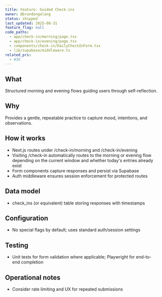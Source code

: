 ```yaml
---
title: Feature: Guided Check-ins
owner: @brandongalang
status: shipped
last_updated: 2025-08-31
feature_flag: null
code_paths:
  - app/check-in/morning/page.tsx
  - app/check-in/evening/page.tsx
  - components/check-in/DailyCheckInForm.tsx
  - lib/supabase/middleware.ts
related_prs:
  - #36
---
```


## What
Structured morning and evening flows guiding users through self-reflection.

## Why
Provides a gentle, repeatable practice to capture mood, intentions, and observations.

## How it works
- Next.js routes under /check-in/morning and /check-in/evening
- Visiting /check-in automatically routes to the morning or evening flow depending on the current window and whether today's entries already exist
- Form components capture responses and persist via Supabase
- Auth middleware ensures session enforcement for protected routes

## Data model
- check_ins (or equivalent) table storing responses with timestamps

## Configuration
- No special flags by default; uses standard auth/session settings

## Testing
- Unit tests for form validation where applicable; Playwright for end-to-end completion

## Operational notes
- Consider rate limiting and UX for repeated submissions
